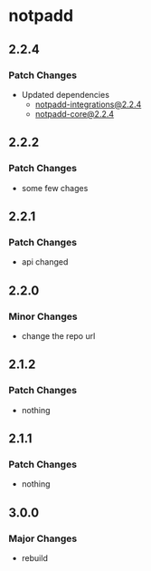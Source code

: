 # notpadd

## 2.2.4

### Patch Changes

- Updated dependencies
  - notpadd-integrations@2.2.4
  - notpadd-core@2.2.4

## 2.2.2

### Patch Changes

- some few chages

## 2.2.1

### Patch Changes

- api changed

## 2.2.0

### Minor Changes

- change the repo url

## 2.1.2

### Patch Changes

- nothing

## 2.1.1

### Patch Changes

- nothing

## 3.0.0

### Major Changes

- rebuild
